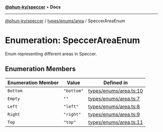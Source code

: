 [**@phun-ky/speccer**](../../../../README.md) • **Docs**

***

[@phun-ky/speccer](../../../../README.md) / [types/enums/area](../README.md) / SpeccerAreaEnum

# Enumeration: SpeccerAreaEnum

Enum representing different areas in Speccer.

## Enumeration Members

| Enumeration Member | Value | Defined in |
| ------ | ------ | ------ |
| `Bottom` | `"bottom"` | [types/enums/area.ts:10](https://github.com/phun-ky/speccer/blob/main/src/types/enums/area.ts#L10) |
| `Empty` | `""` | [types/enums/area.ts:7](https://github.com/phun-ky/speccer/blob/main/src/types/enums/area.ts#L7) |
| `Left` | `"left"` | [types/enums/area.ts:8](https://github.com/phun-ky/speccer/blob/main/src/types/enums/area.ts#L8) |
| `Right` | `"right"` | [types/enums/area.ts:9](https://github.com/phun-ky/speccer/blob/main/src/types/enums/area.ts#L9) |
| `Top` | `"top"` | [types/enums/area.ts:11](https://github.com/phun-ky/speccer/blob/main/src/types/enums/area.ts#L11) |
